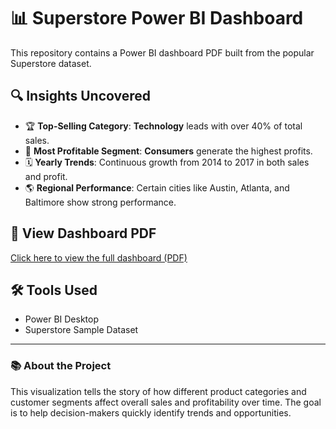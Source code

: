 # 📊 Superstore Power BI Dashboard

This repository contains a Power BI dashboard PDF built from the popular Superstore dataset.

## 🔍 Insights Uncovered

- 🏆 **Top-Selling Category**: **Technology** leads with over 40% of total sales.
- 💼 **Most Profitable Segment**: **Consumers** generate the highest profits.
- 🗓️ **Yearly Trends**: Continuous growth from 2014 to 2017 in both sales and profit.
- 🌎 **Regional Performance**: Certain cities like Austin, Atlanta, and Baltimore show strong performance.

## 📄 View Dashboard PDF

[Click here to view the full dashboard (PDF)](./Superstore.pdf)

## 🛠️ Tools Used

- Power BI Desktop
- Superstore Sample Dataset

---

### 📚 About the Project

This visualization tells the story of how different product categories and customer segments affect overall sales and profitability over time. The goal is to help decision-makers quickly identify trends and opportunities.


